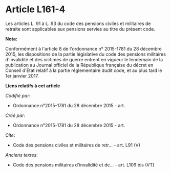 # Article L161-4

Les articles L. 91 à L. 93 du code des pensions civiles et militaires de retraite sont applicables aux pensions servies au
titre du présent code.

**Nota:**

Conformément à l'article 8 de l'ordonnance n° 2015-1781 du 28 décembre 2015, les dispositions de la partie législative du
code des pensions militaires d'invalidité et des victimes de guerre entrent en vigueur le lendemain de la publication au
Journal officiel de la République française du décret en Conseil d'Etat relatif à la partie réglementaire dudit code, et au
plus tard le 1er janvier 2017.

**Liens relatifs à cet article**

_Codifié par_:

  - Ordonnance n°2015-1781 du 28 décembre 2015 - art.

_Créé par_:

  - Ordonnance n°2015-1781 du 28 décembre 2015 - art.

_Cite_:

  - Code des pensions civiles et militaires de retr... - art. L91 (V)

_Anciens textes_:

  - Code des pensions militaires d'invalidité et de... - art. L109 bis (VT)
